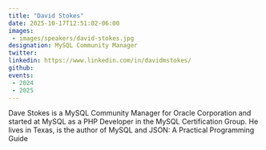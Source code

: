 ```yaml
---
title: "David Stokes"
date: 2025-10-17T12:51:02-06:00
images: 
 - images/speakers/david-stokes.jpg
designation: MySQL Community Manager
twitter: 
linkedin: https://www.linkedin.com/in/davidmstokes/
github: 
events:
 - 2024
 - 2025
---
```


Dave Stokes is a MySQL Community Manager for Oracle Corporation and started at MySQL as a PHP Developer in the MySQL Certification Group. He lives in Texas, is the author of MySQL and JSON: A Practical Programming Guide